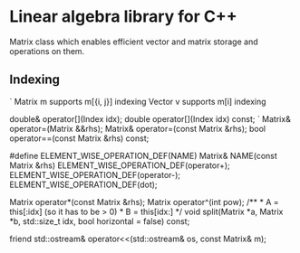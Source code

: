 # Linear algebra library for C++

Matrix class which enables efficient vector and matrix storage and operations on them.

## Indexing
`
Matrix m supports m[{i, j}] indexing
Vector v supports m[i] indexing

double& operator[](Index idx);
double  operator[](Index idx) const;
`
Matrix& operator=(Matrix &&rhs);
Matrix& operator=(const Matrix &rhs);
bool operator==(const Matrix &rhs) const;

#define ELEMENT_WISE_OPERATION_DEF(NAME) Matrix& NAME(const Matrix &rhs)
ELEMENT_WISE_OPERATION_DEF(operator+);
ELEMENT_WISE_OPERATION_DEF(operator-);
ELEMENT_WISE_OPERATION_DEF(dot);

Matrix operator*(const Matrix &rhs);
Matrix operator^(int pow);
/**
    * A = this[:idx] (so it has to be > 0)
    * B = this[idx:]
    */
void split(Matrix *a, Matrix *b, std::size_t idx, bool horizontal = false) const;

friend std::ostream& operator<<(std::ostream& os, const Matrix& m);